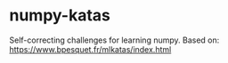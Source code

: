 # numpy-katas
Self-correcting challenges for learning numpy. Based on: https://www.bpesquet.fr/mlkatas/index.html 
